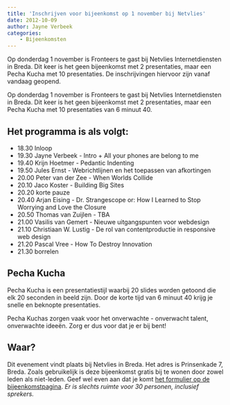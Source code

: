 ```yaml
---
title: 'Inschrijven voor bijeenkomst op 1 november bij Netvlies'
date: 2012-10-09
author: Jayne Verbeek
categories:
    - Bijeenkomsten
---
```


Op donderdag 1 november is Fronteers te gast bij Netvlies Internetdiensten in Breda. Dit keer is het geen bijeenkomst met 2 presentaties, maar een Pecha Kucha met 10 presentaties. De inschrijvingen hiervoor zijn vanaf vandaag geopend.

Op donderdag 1 november is Fronteers te gast bij Netvlies Internetdiensten in Breda. Dit keer is het geen bijeenkomst met 2 presentaties, maar een Pecha Kucha met 10 presentaties van 6 minuut 40.

## Het programma is als volgt:

-   18.30 Inloop
-   19.30 Jayne Verbeek - Intro + All your phones are belong to me
-   19.40 Krijn Hoetmer - Pedantic Indenting
-   19.50 Jules Ernst - Webrichtlijnen en het toepassen van afkortingen
-   20.00 Peter van der Zee - When Worlds Collide
-   20.10 Jaco Koster - Building Big Sites
-   20.20 korte pauze
-   20.40 Arjan Eising - Dr. Strangescope or: How I Learned to Stop Worrying and Love the Closure
-   20.50 Thomas van Zuijlen - TBA
-   21.00 Vasilis van Gemert - Nieuwe uitgangspunten voor webdesign
-   21.10 Christiaan W. Lustig - De rol van contentproductie in responsive web design
-   21.20 Pascal Vree - How To Destroy Innovation
-   21.30 borrelen

## Pecha Kucha

Pecha Kucha is een presentatiestijl waarbij 20 slides worden getoond die elk 20 seconden in beeld zijn. Door de korte tijd van 6 minuut 40 krijg je snelle en beknopte presentaties.

Pecha Kuchas zorgen vaak voor het onverwachte - onverwacht talent, onverwachte ideeën. Zorg er dus voor dat je er bij bent!

## Waar?

Dit evenement vindt plaats bij Netvlies in Breda. Het adres is Prinsenkade 7, Breda. Zoals gebruikelijk is deze bijeenkomst gratis bij te wonen door zowel leden als niet-leden. Geef wel even aan dat je komt [het formulier op de bijeenkomstpagina](/bijeenkomsten/2012/netvlies). _Er is slechts ruimte voor 30 personen, inclusief sprekers._
